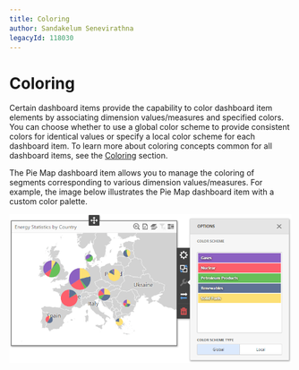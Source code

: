 ```yaml
---
title: Coloring
author: Sandakelum Senevirathna
legacyId: 118030
---
```

# Coloring
Certain dashboard items provide the capability to color dashboard item elements by associating dimension values/measures and specified colors. You can choose whether to use a global color scheme to provide consistent colors for identical values or specify a local color scheme for each dashboard item. To learn more about coloring concepts common for all dashboard items, see the [Coloring](../../../appearance-customization/coloring.md) section.

The Pie Map dashboard item allows you to manage the coloring of segments corresponding to various dimension values/measures. For example, the image below illustrates the Pie Map dashboard item with a custom color palette.

![wdd-pie-map-custom-palette](../../../../../images/img126758.png)
